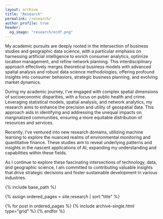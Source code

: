 ```yaml
---
layout: archive
title: "Research"
permalink: /research/
author_profile: true
header:
  og_image: "research/ecdf.png"
---
```


My academic pursuits are deeply rooted in the intersection of business studies and geographic data science, with a particular emphasis on harnessing artificial intelligence to enrich consumer analytics, optimize location management, and refine network planning. This interdisciplinary approach effectively merges theoretical business models with advanced spatial analysis and robust data science methodologies, offering profound insights into consumer behaviors, strategic business planning, and evolving market dynamics.

During my academic journey, I've engaged with complex spatial dimensions of socioeconomic disparities, with a focus on public health and crime. Leveraging statistical models, spatial analysis, and network analytics, my research aims to enhance the precision and utility of geospatial data. This approach aids in identifying and addressing the unequal impacts on marginalized communities, ensuring a more equitable distribution of resources and services.

Recently, I've ventured into new research domains, utilizing machine learning to explore the nuanced realms of environmental monitoring and quantitative finance. These studies aim to reveal underlying patterns and insights in the nascent applications of AI, expanding my understanding and capabilities within these fields.

As I continue to explore these fascinating intersections of technology, data, and geographic science, I am committed to contributing valuable insights that drive strategic decisions and foster sustainable development in various industries.



<nbsp>

{% include base_path %}

{% assign ordered_pages = site.research | sort:"title" %}

{% for post in ordered_pages %}
  {% include archive-single.html type="grid" %}
{% endfor %}

